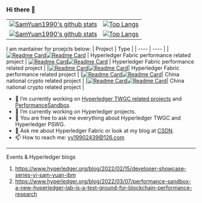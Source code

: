 ### Hi there 👋
|     |   |
|  ----  | ----  |
| [![SamYuan1990's github stats](https://github-readme-stats.vercel.app/api?username=SamYuan1990&show_icons=true&include_all_commits=true&theme=tokyonight#gh-dark-mode-only)](https://github-readme-stats.vercel.app/api?username=SamYuan1990&show_icons=true&include_all_commits=true#gh-dark-mode-only)  | [![Top Langs](https://github-readme-stats.vercel.app/api/top-langs/?username=SamYuan1990&layout=default&theme=tokyonight#gh-dark-mode-only)](https://github-readme-stats.vercel.app/api/top-langs/?username=SamYuan1990&layout=default#gh-dark-mode-only) |
| [![SamYuan1990's github stats](https://github-readme-stats.vercel.app/api?username=SamYuan1990&show_icons=true&include_all_commits=true&theme=default#gh-light-mode-only)](https://github-readme-stats.vercel.app/api?username=SamYuan1990&show_icons=true&include_all_commits=true#gh-light-mode-only)  | [![Top Langs](https://github-readme-stats.vercel.app/api/top-langs/?username=SamYuan1990&layout=default&theme=default#gh-light-mode-only)](https://github-readme-stats.vercel.app/api/top-langs/?username=SamYuan1990&layout=default#gh-light-mode-only) |

I am mantainer for proejcts below:
|  Project   | Type  |
|  ----  | ----  |
| [![Readme Card](https://github-readme-stats.vercel.app/api/pin/?username=Hyperledger-TWGC&repo=tape&theme=tokyonight#gh-dark-mode-only)](https://github.com/Hyperledger-TWGC/tape)[![Readme Card](https://github-readme-stats.vercel.app/api/pin/?username=Hyperledger-TWGC&repo=tape&theme=default##gh-light-mode-only)](https://github.com/Hyperledger-TWGC/tape) | Hyperledger Fabric performance related project |
[![Readme Card](https://github-readme-stats.vercel.app/api/pin/?username=hyperledger-labs&repo=PerformanceSandBox&theme=tokyonight#gh-dark-mode-only)](https://github.com/hyperledger-labs/PerformanceSandBox)[![Readme Card](https://github-readme-stats.vercel.app/api/pin/?username=hyperledger-labs&repo=PerformanceSandBox&theme=default#gh-light-mode-only)](https://github.com/hyperledger-labs/PerformanceSandBox)  | Hyperledger Fabric performance related project  |
|[![Readme Card](https://github-readme-stats.vercel.app/api/pin/?username=SamYuan1990&repo=Probe&theme=tokyonight#gh-dark-mode-only)](https://github.com/SamYuan1990/Probe)[![Readme Card](https://github-readme-stats.vercel.app/api/pin/?username=SamYuan1990&repo=Probe&theme=default#gh-light-mode-only)](https://github.com/SamYuan1990/Probe)| Hyperledger Fabric performance related project |
|[![Readme Card](https://github-readme-stats.vercel.app/api/pin/?username=Hyperledger-TWGC&repo=java-gm&theme=tokyonight#gh-dark-mode-only)](https://github.com/Hyperledger-TWGC/java-gm)[![Readme Card](https://github-readme-stats.vercel.app/api/pin/?username=Hyperledger-TWGC&repo=java-gm&theme=default#gh-light-mode-only)](https://github.com/Hyperledger-TWGC/java-gm)| China national crypto related project |
|[![Readme Card](https://github-readme-stats.vercel.app/api/pin/?username=Hyperledger-TWGC&repo=GM-interoperability&theme=tokyonight#gh-dark-mode-only)](https://github.com/Hyperledger-TWGC/GM-interoperability)[![Readme Card](https://github-readme-stats.vercel.app/api/pin/?username=Hyperledger-TWGC&repo=GM-interoperability&theme=default#gh-light-mode-only)](https://github.com/Hyperledger-TWGC/GM-interoperability)| China national crypto related project |

- 🔭 I’m currently working on [Hyperledger TWGC related projects](https://github.com/Hyperledger-TWGC) and [PerformanceSandbox](https://github.com/hyperledger-labs/PerformanceSandBox).
- 🌱 I’m currently working on Hyperledger projects.
- 🌱 You are free to ask me everything about Hyperledger TWGC and Hyperledger PSWG.
- 💬 Ask me about Hyperledger Fabric or look at my blog at [CSDN](https://blog.csdn.net/oe1019).
- 📫 How to reach me: yy19902439@126.com

---
Events & Hyperledger blogs
1. https://www.hyperledger.org/blog/2022/02/15/developer-showcase-series-yi-sam-yuan-ibm
1. https://www.hyperledger.org/blog/2022/03/07/performance-sandbox-a-new-hyperledger-lab-is-a-test-ground-for-blockchain-performance-research

<!--
**SamYuan1990/SamYuan1990** is a ✨ _special_ ✨ repository because its `README.md` (this file) appears on your GitHub profile.

Here are some ideas to get you started:

- 😄 Pronouns: ...
- ⚡ Fun fact: ...

- 👯 I’m looking to collaborate on https://github.com/SamYuan1990/Probe
- 🤔 I’m looking for help with https://github.com/SamYuan1990/Probe
-->

